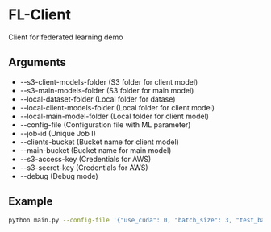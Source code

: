 # FL-Client

Client for federated learning demo

## Arguments
* --s3-client-models-folder (S3 folder for client model)
* --s3-main-models-folder (S3 folder for main model)
* --local-dataset-folder (Local folder for datase)
* --local-client-models-folder (Local folder for client model)
* --local-main-model-folder (Local folder for client model)
* --config-file (Configuration file with ML parameter)
* --job-id (Unique Job I)
* --clients-bucket (Bucket name for client model)
* --main-bucket (Bucket name for main model)
* --s3-access-key (Credentials for AWS)
* --s3-secret-key (Credentials for AWS)
* --debug (Debug mode)

## Example
```bash
python main.py --config-file '{"use_cuda": 0, "batch_size": 3, "test_batch_size": 1, "lr": 0.001, "log_interval": 10, "epochs": 10, "momentum": 0.09}' --s3-client-models-folder "clients" --s3-main-models-folder "main" --local-dataset-folder "./dataset" --local-client-models-folder "./storage" --local-main-model-folder "./storage" --job-id 4245245 --clients-bucket "MY_BUCKET_NAME" --main-bucket "ANOTHER_BUCKET_NAME"
```
